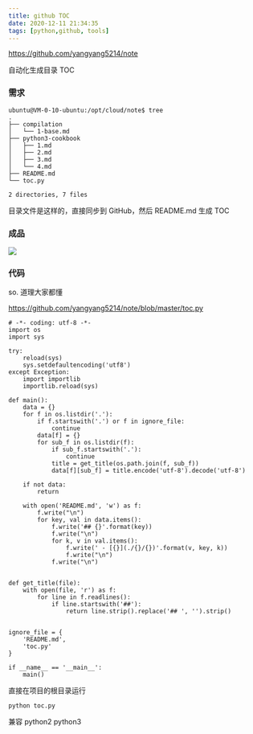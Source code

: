 ```yaml
---
title: github TOC
date: 2020-12-11 21:34:35
tags: [python,github, tools]
---
```


https://github.com/yangyang5214/note

自动化生成目录 TOC

### 需求

```
ubuntu@VM-0-10-ubuntu:/opt/cloud/note$ tree
.
├── compilation
│   └── 1-base.md
├── python3-cookbook
│   ├── 1.md
│   ├── 2.md
│   ├── 3.md
│   └── 4.md
├── README.md
└── toc.py

2 directories, 7 files
```

目录文件是这样的，直接同步到 GitHub，然后 README.md 生成 TOC 


### 成品

![](https://beef-1256523277.cos.ap-chengdu.myqcloud.com/bed/20201212092849.png)


<!--more-->

### 代码


so. 道理大家都懂

https://github.com/yangyang5214/note/blob/master/toc.py

```
# -*- coding: utf-8 -*-
import os
import sys

try:
    reload(sys)
    sys.setdefaultencoding('utf8')
except Exception:
    import importlib
    importlib.reload(sys)

def main():
    data = {}
    for f in os.listdir('.'):
        if f.startswith('.') or f in ignore_file:
            continue
        data[f] = {}
        for sub_f in os.listdir(f):
            if sub_f.startswith('.'):
                continue
            title = get_title(os.path.join(f, sub_f))
            data[f][sub_f] = title.encode('utf-8').decode('utf-8')

    if not data:
        return

    with open('README.md', 'w') as f:
        f.write("\n")
        for key, val in data.items():
            f.write('## {}'.format(key))
            f.write("\n")
            for k, v in val.items():
                f.write(' - [{}](./{}/{})'.format(v, key, k))
                f.write("\n")
            f.write("\n")


def get_title(file):
    with open(file, 'r') as f:
        for line in f.readlines():
            if line.startswith('##'):
                return line.strip().replace('## ', '').strip()


ignore_file = {
    'README.md',
    'toc.py'
}

if __name__ == '__main__':
    main()
```


直接在项目的根目录运行

```
python toc.py 
```

兼容 python2 python3 


